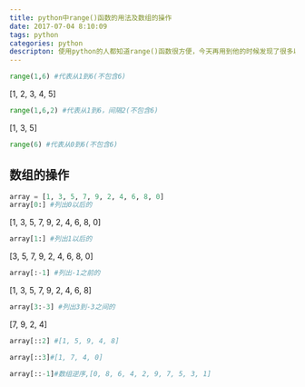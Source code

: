```yaml
---
title: python中range()函数的用法及数组的操作
date: 2017-07-04 8:10:09
tags: python
categories: python 
descripton: 使用python的人都知道range()函数很方便，今天再用到他的时候发现了很多以前看到过但是忘记的细节。
---
```

```python
range(1,6) #代表从1到6(不包含6)
```
[1, 2, 3, 4, 5]
```python
range(1,6,2) #代表从1到6，间隔2(不包含6)
```
[1, 3, 5]
```python
range(6) #代表从0到6(不包含6)
```
## 数组的操作
```python
array = [1, 3, 5, 7, 9, 2, 4, 6, 8, 0]
array[0:] #列出0以后的
```
[1, 3, 5, 7, 9, 2, 4, 6, 8, 0]
```python
array[1:] #列出1以后的
```
[3, 5, 7, 9, 2, 4, 6, 8, 0]
```python
array[:-1] #列出-1之前的
```
[1, 3, 5, 7, 9, 2, 4, 6, 8]
```python
array[3:-3] #列出3到-3之间的
```
[7, 9, 2, 4]
```python
array[::2] #[1, 5, 9, 4, 8]
```
```python
array[::3]#[1, 7, 4, 0]
```
```python
array[::-1]#数组逆序,[0, 8, 6, 4, 2, 9, 7, 5, 3, 1]
```


